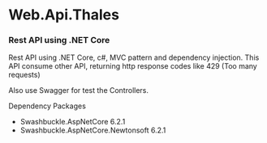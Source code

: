 # Web.Api.Thales
### Rest API using .NET Core
Rest API using .NET Core, c#, MVC pattern and dependency injection.
This API consume other API, returning http response codes like 429 (Too many requests)

Also use Swagger for test the Controllers.

Dependency Packages
- Swashbuckle.AspNetCore 6.2.1
- Swashbuckle.AspNetCore.Newtonsoft 6.2.1


